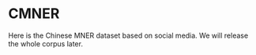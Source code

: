 # CMNER
Here is the Chinese MNER dataset based on social media. We will release the whole corpus later.
